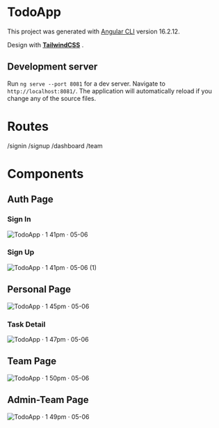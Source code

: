 # TodoApp

This project was generated with [Angular CLI](https://github.com/angular/angular-cli) version 16.2.12.

Design with [**TailwindCSS**](https://tailwindcss.com/) .

## Development server

Run `ng serve --port 8081` for a dev server. Navigate to `http://localhost:8081/`. The application will automatically reload if you change any of the source files.

# Routes

/signin 
/signup
/dashboard
/team

# Components

## Auth Page

### Sign In
![TodoApp · 1 41pm · 05-06](https://github.com/enessusan00/todoApp/assets/69691286/32fdaef6-5216-4dec-8646-8827f7eee8e6)

### Sign Up
![TodoApp · 1 41pm · 05-06 (1)](https://github.com/enessusan00/todoApp/assets/69691286/54bfe432-64fe-429e-9235-70b2ccd806dc)


## Personal Page
![TodoApp · 1 45pm · 05-06](https://github.com/enessusan00/todoApp/assets/69691286/83a841e5-5c12-46b4-97f2-8828dab8b6d5)

### Task Detail
![TodoApp · 1 47pm · 05-06](https://github.com/enessusan00/todoApp/assets/69691286/5965c7ea-ff4d-4304-a2ec-13175855fc63)


## Team Page

![TodoApp · 1 50pm · 05-06](https://github.com/enessusan00/todoApp/assets/69691286/1d48aee5-639f-4c8b-aba1-c8aa8016a359)

## Admin-Team Page

![TodoApp · 1 49pm · 05-06](https://github.com/enessusan00/todoApp/assets/69691286/162b198b-207a-45f2-8606-0b062c7a6a4d)
